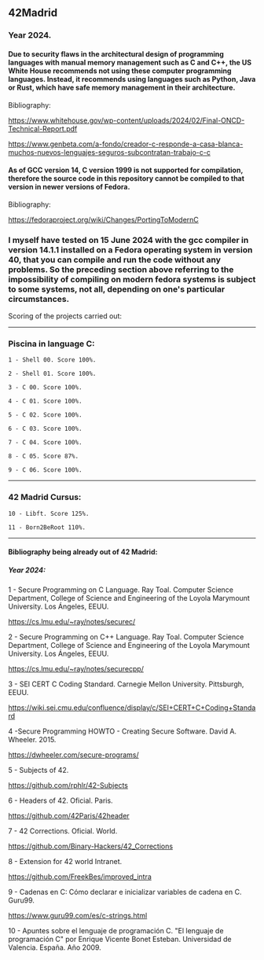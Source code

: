 ## 42Madrid

### Year 2024.

#### Due to security flaws in the architectural design of programming languages with manual memory management such as C and C++, the US White House recommends not using these computer programming languages. Instead, it recommends using languages such as Python, Java or Rust, which have safe memory management in their architecture.

Bibliography:

https://www.whitehouse.gov/wp-content/uploads/2024/02/Final-ONCD-Technical-Report.pdf

https://www.genbeta.com/a-fondo/creador-c-responde-a-casa-blanca-muchos-nuevos-lenguajes-seguros-subcontratan-trabajo-c-c

#### As of GCC version 14, C version 1999 is not supported for compilation, therefore the source code in this repository cannot be compiled to that version in newer versions of Fedora.

Bibliography:

https://fedoraproject.org/wiki/Changes/PortingToModernC

### I myself have tested on 15 June 2024 with the gcc compiler in version 14.1.1 installed on a Fedora operating system in version 40, that you can compile and run the code without any problems. So the preceding section above referring to the impossibility of compiling on modern fedora systems is subject to some systems, not all, depending on one's particular circumstances.

Scoring of the projects carried out:

------------------------------------------------------------------------------------

### Piscina in language C:

    1 - Shell 00. Score 100%.

    2 - Shell 01. Score 100%.

    3 - C 00. Score 100%.

    4 - C 01. Score 100%.

    5 - C 02. Score 100%.

    6 - C 03. Score 100%.

    7 - C 04. Score 100%.

    8 - C 05. Score 87%.

    9 - C 06. Score 100%.

------------------------------------------------------------------------------------

### 42 Madrid Cursus:

    10 - Libft. Score 125%.

    11 - Born2BeRoot 110%.

------------------------------------------------------------------------------------


#### Bibliography being already out of 42 Madrid:

##### Year 2024:


1 - Secure Programming on C Language. Ray Toal. Computer Science Department, College of Science and Engineering of the Loyola Marymount University. Los Ángeles, EEUU.


https://cs.lmu.edu/~ray/notes/securec/

2 - Secure Programming on C++ Language. Ray Toal. Computer Science Department, College of Science and Engineering of the Loyola Marymount University. Los Ángeles, EEUU.


https://cs.lmu.edu/~ray/notes/securecpp/


3 -  SEI CERT C Coding Standard. Carnegie Mellon University. Pittsburgh, EEUU.


https://wiki.sei.cmu.edu/confluence/display/c/SEI+CERT+C+Coding+Standard


4 -Secure Programming HOWTO - Creating Secure Software. David A. Wheeler. 2015.

https://dwheeler.com/secure-programs/

5 - Subjects of 42.

https://github.com/rphlr/42-Subjects

6 - Headers of 42. Oficial. Paris.

https://github.com/42Paris/42header

7 - 42 Corrections. Oficial. World.

https://github.com/Binary-Hackers/42_Corrections

8 - Extension for 42 world Intranet.

https://github.com/FreekBes/improved_intra

9 - Cadenas en C: Cómo declarar e inicializar variables de cadena en C. Guru99.

https://www.guru99.com/es/c-strings.html

10 - Apuntes sobre el lenguaje de programación C. "El lenguaje de programación C" por Enrique Vicente Bonet Esteban. Universidad de Valencia. España. Año 2009.
